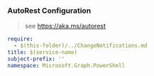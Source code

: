 ### AutoRest Configuration

> see https://aka.ms/autorest

``` yaml
require:
  - $(this-folder)/../ChangeNotifications.md
title: $(service-name)
subject-prefix: ''
namespace: Microsoft.Graph.PowerShell
```
